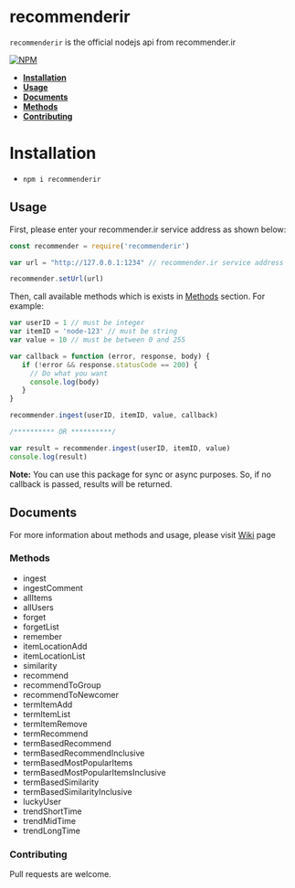 recommenderir
===============================

`recommenderir` is the official nodejs api from recommender.ir

[![NPM](https://nodei.co/npm/recommenderir.png?downloads=true&downloadRank=true)](https://nodei.co/npm/recommenderir/)

 * **[Installation](#Installation)**
 * **[Usage](#Usage)**
 * **[Documents](#Documents)**
 * **[Methods](#Methods)**
 * **[Contributing](#Contributing)**

<a name="Installation"></a>
# Installation
 - `npm i recommenderir`

<a name="Usage"></a>
## Usage

First, please enter your recommender.ir service address as shown below:

```js
const recommender = require('recommenderir')

var url = "http://127.0.0.1:1234" // recommender.ir service address

recommender.setUrl(url)
```

Then, call available methods which is exists in [Methods](#Methods) section. For example:

```js
var userID = 1 // must be integer
var itemID = 'node-123' // must be string
var value = 10 // must be between 0 and 255

var callback = function (error, response, body) {
   if (!error && response.statusCode == 200) {
     // Do what you want
     console.log(body)
   }
}

recommender.ingest(userID, itemID, value, callback)

/********** OR **********/

var result = recommender.ingest(userID, itemID, value)
console.log(result)
```

**Note:** You can use this package for sync or async purposes. So, if no callback is passed, results will be returned.

<a name="Documents"></a>
## Documents

For more information about methods and usage, please visit [Wiki](https://github.com/mahshad/nodejs-recommenderir/wiki) page

<a name="Methods"></a>
### Methods

 * ingest
 * ingestComment
 * allItems
 * allUsers
 * forget
 * forgetList
 * remember
 * itemLocationAdd
 * itemLocationList
 * similarity
 * recommend
 * recommendToGroup
 * recommendToNewcomer
 * termItemAdd
 * termItemList
 * termItemRemove
 * termRecommend
 * termBasedRecommend
 * termBasedRecommendInclusive
 * termBasedMostPopularItems
 * termBasedMostPopularItemsInclusive
 * termBasedSimilarity
 * termBasedSimilarityInclusive
 * luckyUser
 * trendShortTime
 * trendMidTime
 * trendLongTime

<a name="Contributing"></a>
### Contributing

Pull requests are welcome.